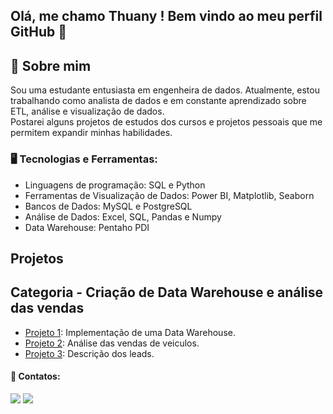 ## Olá, me chamo Thuany ! Bem vindo ao meu perfil GitHub 👋

## 💫 Sobre mim

Sou uma estudante entusiasta em engenheira de dados. Atualmente, estou trabalhando como analista de dados e em constante aprendizado sobre ETL, análise e visualização de dados.</a>   
Postarei alguns projetos de estudos dos cursos e projetos pessoais que me permitem expandir minhas habilidades.</a>   

### 🖥️ Tecnologias e Ferramentas: 

- Linguagens de programação: SQL e Python
- Ferramentas de Visualização de Dados: Power BI, Matplotlib, Seaborn
- Bancos de Dados: MySQL e PostgreSQL
- Análise de Dados: Excel, SQL, Pandas e Numpy
- Data Warehouse: Pentaho PDI

## Projetos

## Categoria - Criação de Data Warehouse e análise das vendas
- [Projeto 1](https://github.com/thuanyvermelho/Data_Warehouse): Implementação de uma Data Warehouse.       
- [Projeto 2](https://github.com/seuusuario/projeto3): Análise das vendas de veiculos.
- [Projeto 3](https://github.com/seuusuario/projeto3): Descrição dos leads.

         
   
#### 📩 Contatos:

<div>
<a href ="mailto:thuanyvermelho@gmail.com"><img src="https://img.shields.io/badge/Gmail-D14836?style=for-the-badge&logo=gmail&logoColor=white" 
target="_blank"></a>
<a href="[https://www.linkedin.com/in/thuanyvermelho/](https://www.linkedin.com/in/thuanyvermelho/)" target="_blank"><img src="https://img.shields.io/badge/-LinkedIn-%230077B5?style=for-the-badge&logo=linkedin&logoColor=white" target="_blank"></a>   
</div>
          
          
